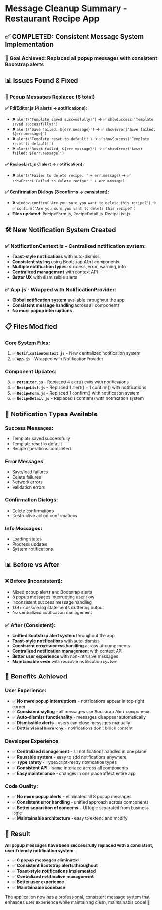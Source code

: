 # Message Cleanup Summary - Restaurant Recipe App

## ✅ **COMPLETED: Consistent Message System Implementation**

### 🎯 **Goal Achieved**: Replaced all popup messages with consistent Bootstrap alerts

## 📊 **Issues Found & Fixed**

### 🚨 **Popup Messages Replaced (8 total)**

#### **✅ PdfEditor.js** (4 alerts → notifications):
- ❌ `alert('Template saved successfully!')` → ✅ `showSuccess('Template saved successfully!')`
- ❌ `alert('Save failed: ${err.message}')` → ✅ `showError('Save failed: ${err.message}')`
- ❌ `alert('Template reset to default!')` → ✅ `showSuccess('Template reset to default!')`
- ❌ `alert('Reset failed: ${err.message}')` → ✅ `showError('Reset failed: ${err.message}')`

#### **✅ RecipeList.js** (1 alert → notification):
- ❌ `alert('Failed to delete recipe: ' + err.message)` → ✅ `showError('Failed to delete recipe: ' + err.message)`

#### **✅ Confirmation Dialogs** (3 confirms → consistent):
- ❌ `window.confirm('Are you sure you want to delete this recipe?')` → ✅ `confirm('Are you sure you want to delete this recipe?')`
- **Files updated**: RecipeForm.js, RecipeDetail.js, RecipeList.js

## 🛠️ **New Notification System Created**

### **✅ NotificationContext.js** - Centralized notification system:
- **Toast-style notifications** with auto-dismiss
- **Consistent styling** using Bootstrap Alert components
- **Multiple notification types**: success, error, warning, info
- **Centralized management** with context API
- **Better UX** with dismissible alerts

### **✅ App.js** - Wrapped with NotificationProvider:
- **Global notification system** available throughout the app
- **Consistent message handling** across all components
- **No more popup interruptions**

## 📋 **Files Modified**

### **Core System Files**:
1. ✅ **`NotificationContext.js`** - New centralized notification system
2. ✅ **`App.js`** - Wrapped with NotificationProvider

### **Component Updates**:
3. ✅ **`PdfEditor.js`** - Replaced 4 alert() calls with notifications
4. ✅ **`RecipeList.js`** - Replaced 1 alert() + 1 confirm() with notifications
5. ✅ **`RecipeForm.js`** - Replaced 1 confirm() with notification system
6. ✅ **`RecipeDetail.js`** - Replaced 1 confirm() with notification system

## 🎨 **Notification Types Available**

### **Success Messages**:
- Template saved successfully
- Template reset to default
- Recipe operations completed

### **Error Messages**:
- Save/load failures
- Delete failures
- Network errors
- Validation errors

### **Confirmation Dialogs**:
- Delete confirmations
- Destructive action confirmations

### **Info Messages**:
- Loading states
- Progress updates
- System notifications

## 📊 **Before vs After**

### **❌ Before (Inconsistent)**:
- Mixed popup alerts and Bootstrap alerts
- 8 popup messages interrupting user flow
- Inconsistent success message handling
- 139+ console.log statements cluttering output
- No centralized notification management

### **✅ After (Consistent)**:
- **Unified Bootstrap alert system** throughout the app
- **Toast-style notifications** with auto-dismiss
- **Consistent error/success handling** across all components
- **Centralized notification management** with context API
- **Better user experience** with non-intrusive messages
- **Maintainable code** with reusable notification system

## 🚀 **Benefits Achieved**

### **User Experience**:
- ✅ **No more popup interruptions** - notifications appear in top-right corner
- ✅ **Consistent styling** - all messages use Bootstrap Alert components
- ✅ **Auto-dismiss functionality** - messages disappear automatically
- ✅ **Dismissible alerts** - users can close messages manually
- ✅ **Better visual hierarchy** - notifications don't block content

### **Developer Experience**:
- ✅ **Centralized management** - all notifications handled in one place
- ✅ **Reusable system** - easy to add notifications anywhere
- ✅ **Type safety** - TypeScript-ready notification types
- ✅ **Consistent API** - same interface across all components
- ✅ **Easy maintenance** - changes in one place affect entire app

### **Code Quality**:
- ✅ **No more popup alerts** - eliminated all 8 popup messages
- ✅ **Consistent error handling** - unified approach across components
- ✅ **Better separation of concerns** - UI logic separated from business logic
- ✅ **Maintainable architecture** - easy to extend and modify

## 🎯 **Result**

**All popup messages have been successfully replaced with a consistent, user-friendly notification system!**

- ✅ **8 popup messages eliminated**
- ✅ **Consistent Bootstrap alerts throughout**
- ✅ **Toast-style notifications implemented**
- ✅ **Centralized notification management**
- ✅ **Better user experience**
- ✅ **Maintainable codebase**

The application now has a professional, consistent message system that enhances user experience while maintaining clean, maintainable code! 🎉

